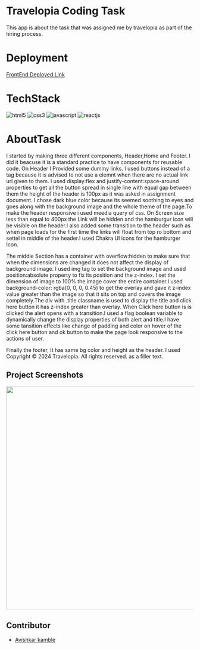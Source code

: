 # Travelopia Coding Task
This app is about the task that was assigned me by travelopia as part of the hiring process.

# Deployment
[FrontEnd Deployed Link](https://car-rental-tawny-three.vercel.app/)

# TechStack

<img src="https://img.shields.io/badge/HTML5-E34F26?style=for-the-badge&logo=html5&logoColor=white" alt="html5" />
<img src="https://img.shields.io/badge/CSS3-1572B6?style=for-the-badge&logo=css3&logoColor=white" alt="css3" /> 
<img src="https://img.shields.io/badge/JavaScript-323330?style=for-the-badge&logo=javascript&logoColor=F7DF1E" alt="javascript" />
<img src="https://img.shields.io/badge/React-20232A?style=for-the-badge&logo=react&logoColor=61DAFB" alt="reactjs" />

# AboutTask

 I started by making three different components, Header,Home and Footer. I did it beacuse it is a standard practice to have components for reusable code. On Header I Provided some dummy links. I used buttons instead of a tag because it is advised to not use a elemnt when there are no actual link url given to them. I used display:flex and justify-content:space-around properties to get all the button spread in single line with equal gap between them the height of the header is 100px as it was asked in assignment document. I chose dark blue color because its seemed soothing to eyes and goes along with the background image and the whole theme of the page.To make the header responsive i used meedia query of css. On Screen size less than equal to 400px the Link will be hidden and the hamburgur icon will be visible on the header.I also added some transition to the header such as when page loads for the first time the links will float from top ro bottom and settel in middle of the header.I used Chakra UI icons for the hamburger Icon.

 The middle Section has a container with overflow:hidden to make sure that when the dimensions are changed it does not affect the display of background image. I used img tag to set the background image and used position:absolute property to fix its position and the z-index. I set the dimension of image to 100% the image cover the entire container.I used background-color: rgba(0, 0, 0, 0.45) to get the overlay and gave it z-index value greater than the image so that it sits on top and covers the image completely.The div with .title classname is used to display the title and click here button it has z-index greater than overlay. When Click here button is is clicked the alert opens with a transition.I used a flag boolean variable to dynamically change the display properties of both alert and title.I have some tansition effects like change of padding and color on hover of the click here button and ok button to make the page look responsive to the actions of user.

Finally the footer, It has same bg color and height as the header. I used Copyright © 2024 Travelopia. All rights reserved. as a filler text.

## Project Screenshots

<img src="https://i.ibb.co/q9vJJVc/Screenshot-2024-02-03-142205.png"  width="600" >

## Contributor
- [Avishkar kamble](https://github.com/aavishkark)



